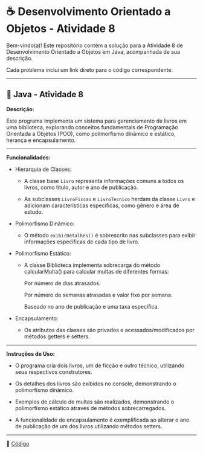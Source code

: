 # ☕ Desenvolvimento Orientado a Objetos - Atividade 8

Bem-vindo(a)! Este repositório contém a solução para a Atividade 8 de Desenvolvimento Orientado a Objetos em Java, acompanhada de sua descrição.  

Cada problema inclui um link direto para o código correspondente. 

---

## 📄 Java - Atividade 8
  
**Descrição:**

Este programa implementa um sistema para gerenciamento de livros em uma biblioteca, explorando conceitos fundamentais de Programação Orientada a Objetos (POO), como polimorfismo dinâmico e estático, herança e encapsulamento.

---

**Funcionalidades:**

-  Hierarquia de Classes:

    -  A classe base ```Livro``` representa informações comuns a todos os livros, como título, autor e ano de publicação.

    -  As subclasses ```LivroFiccao``` e ```LivroTecnico``` herdam da classe ```Livro``` e adicionam características específicas, como gênero e área de estudo.

-  Polimorfismo Dinâmico:

    -  O método ```exibirDetalhes()``` é sobrescrito nas subclasses para exibir informações específicas de cada tipo de livro.

-  Polimorfismo Estático:

    -  A classe Biblioteca implementa sobrecarga do método calcularMulta() para calcular multas de diferentes formas:

        Por número de dias atrasados.

        Por número de semanas atrasadas e valor fixo por semana.

        Baseado no ano de publicação e uma taxa específica.

-  Encapsulamento:

    -  Os atributos das classes são privados e acessados/modificados por métodos getters e setters.

---

**Instruções de Uso:**

-  O programa cria dois livros, um de ficção e outro técnico, utilizando seus respectivos construtores.

-  Os detalhes dos livros são exibidos no console, demonstrando o polimorfismo dinâmico.
  
-  Exemplos de cálculo de multas são realizados, demonstrando o polimorfismo estático através de métodos sobrecarregados.

-  A funcionalidade de encapsulamento é exemplificada ao alterar o ano de publicação de um dos livros utilizando métodos setters.

---

🔗 [Código](https://github.com/Miguel-Russo/Faculdade/tree/main/2%C2%B0%20Semestre%20-%202024_2/Desenvolvimento%20Orientado%20a%20Objetos/Atividade_8)
